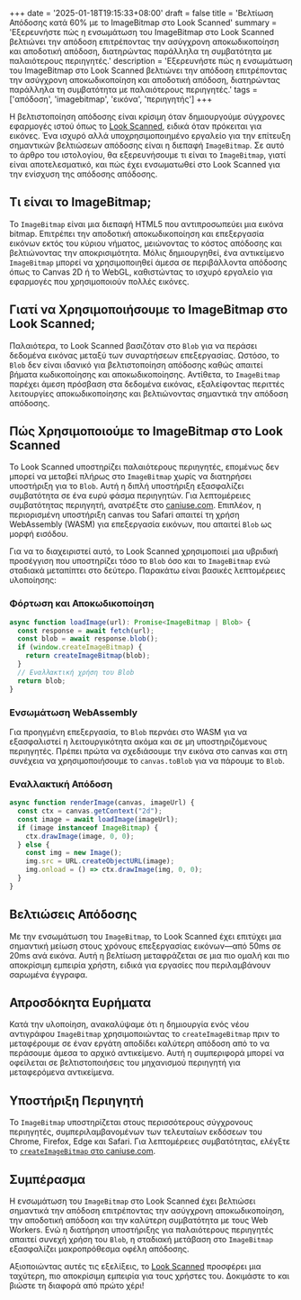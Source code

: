 +++
date = '2025-01-18T19:15:33+08:00'
draft = false
title = 'Βελτίωση Απόδοσης κατά 60% με το ImageBitmap στο Look Scanned'
summary = 'Εξερευνήστε πώς η ενσωμάτωση του ImageBitmap στο Look Scanned βελτιώνει την απόδοση επιτρέποντας την ασύγχρονη αποκωδικοποίηση και αποδοτική απόδοση, διατηρώντας παράλληλα τη συμβατότητα με παλαιότερους περιηγητές.'
description = 'Εξερευνήστε πώς η ενσωμάτωση του ImageBitmap στο Look Scanned βελτιώνει την απόδοση επιτρέποντας την ασύγχρονη αποκωδικοποίηση και αποδοτική απόδοση, διατηρώντας παράλληλα τη συμβατότητα με παλαιότερους περιηγητές.'
tags = ['απόδοση', 'imagebitmap', 'εικόνα', 'περιηγητής']
+++

Η βελτιστοποίηση απόδοσης είναι κρίσιμη όταν δημιουργούμε σύγχρονες εφαρμογές ιστού όπως το [Look Scanned](https://lookscanned.io), ειδικά όταν πρόκειται για εικόνες. Ένα ισχυρό αλλά υποχρησιμοποιημένο εργαλείο για την επίτευξη σημαντικών βελτιώσεων απόδοσης είναι η διεπαφή `ImageBitmap`. Σε αυτό το άρθρο του ιστολογίου, θα εξερευνήσουμε τι είναι το `ImageBitmap`, γιατί είναι αποτελεσματικό, και πώς έχει ενσωματωθεί στο Look Scanned για την ενίσχυση της απόδοσης απόδοσης.

## Τι είναι το ImageBitmap;

Το `ImageBitmap` είναι μια διεπαφή HTML5 που αντιπροσωπεύει μια εικόνα bitmap. Επιτρέπει την αποδοτική αποκωδικοποίηση και επεξεργασία εικόνων εκτός του κύριου νήματος, μειώνοντας το κόστος απόδοσης και βελτιώνοντας την αποκρισιμότητα. Μόλις δημιουργηθεί, ένα αντικείμενο `ImageBitmap` μπορεί να χρησιμοποιηθεί άμεσα σε περιβάλλοντα απόδοσης όπως το Canvas 2D ή το WebGL, καθιστώντας το ισχυρό εργαλείο για εφαρμογές που χρησιμοποιούν πολλές εικόνες.

## Γιατί να Χρησιμοποιήσουμε το ImageBitmap στο Look Scanned;

Παλαιότερα, το Look Scanned βασιζόταν στο `Blob` για να περάσει δεδομένα εικόνας μεταξύ των συναρτήσεων επεξεργασίας. Ωστόσο, το `Blob` δεν είναι ιδανικό για βελτιστοποίηση απόδοσης καθώς απαιτεί βήματα κωδικοποίησης και αποκωδικοποίησης. Αντίθετα, το `ImageBitmap` παρέχει άμεση πρόσβαση στα δεδομένα εικόνας, εξαλείφοντας περιττές λειτουργίες αποκωδικοποίησης και βελτιώνοντας σημαντικά την απόδοση απόδοσης.

## Πώς Χρησιμοποιούμε το ImageBitmap στο Look Scanned

Το Look Scanned υποστηρίζει παλαιότερους περιηγητές, επομένως δεν μπορεί να μεταβεί πλήρως στο `ImageBitmap` χωρίς να διατηρήσει υποστήριξη για το `Blob`. Αυτή η διπλή υποστήριξη εξασφαλίζει συμβατότητα σε ένα ευρύ φάσμα περιηγητών. Για λεπτομέρειες συμβατότητας περιηγητή, ανατρέξτε στο [caniuse.com](https://caniuse.com/createimagebitmap). Επιπλέον, η περιορισμένη υποστήριξη canvas του Safari απαιτεί τη χρήση WebAssembly (WASM) για επεξεργασία εικόνων, που απαιτεί `Blob` ως μορφή εισόδου.

Για να το διαχειριστεί αυτό, το Look Scanned χρησιμοποιεί μια υβριδική προσέγγιση που υποστηρίζει τόσο το `Blob` όσο και το `ImageBitmap` ενώ σταδιακά μεταπίπτει στο δεύτερο. Παρακάτω είναι βασικές λεπτομέρειες υλοποίησης:

### Φόρτωση και Αποκωδικοποίηση

```typescript
async function loadImage(url): Promise<ImageBitmap | Blob> {
  const response = await fetch(url);
  const blob = await response.blob();
  if (window.createImageBitmap) {
    return createImageBitmap(blob);
  }
  // Εναλλακτική χρήση του Blob
  return blob;
}
```

### Ενσωμάτωση WebAssembly

Για προηγμένη επεξεργασία, το `Blob` περνάει στο WASM για να εξασφαλιστεί η λειτουργικότητα ακόμα και σε μη υποστηριζόμενους περιηγητές. Πρέπει πρώτα να σχεδιάσουμε την εικόνα στο canvas και στη συνέχεια να χρησιμοποιήσουμε το `canvas.toBlob` για να πάρουμε το `Blob`.

### Εναλλακτική Απόδοση

```typescript
async function renderImage(canvas, imageUrl) {
  const ctx = canvas.getContext("2d");
  const image = await loadImage(imageUrl);
  if (image instanceof ImageBitmap) {
    ctx.drawImage(image, 0, 0);
  } else {
    const img = new Image();
    img.src = URL.createObjectURL(image);
    img.onload = () => ctx.drawImage(img, 0, 0);
  }
}
```

## Βελτιώσεις Απόδοσης

Με την ενσωμάτωση του `ImageBitmap`, το Look Scanned έχει επιτύχει μια σημαντική μείωση στους χρόνους επεξεργασίας εικόνων—από 50ms σε 20ms ανά εικόνα. Αυτή η βελτίωση μεταφράζεται σε μια πιο ομαλή και πιο αποκρίσιμη εμπειρία χρήστη, ειδικά για εργασίες που περιλαμβάνουν σαρωμένα έγγραφα.

## Απροσδόκητα Ευρήματα

Κατά την υλοποίηση, ανακαλύψαμε ότι η δημιουργία ενός νέου αντιγράφου `ImageBitmap` χρησιμοποιώντας το `createImageBitmap` πριν το μεταφέρουμε σε έναν εργάτη αποδίδει καλύτερη απόδοση από το να περάσουμε άμεσα το αρχικό αντικείμενο. Αυτή η συμπεριφορά μπορεί να οφείλεται σε βελτιστοποιήσεις του μηχανισμού περιηγητή για μεταφερόμενα αντικείμενα.

## Υποστήριξη Περιηγητή

Το `ImageBitmap` υποστηρίζεται στους περισσότερους σύγχρονους περιηγητές, συμπεριλαμβανομένων των τελευταίων εκδόσεων του Chrome, Firefox, Edge και Safari. Για λεπτομέρειες συμβατότητας, ελέγξτε το [`createImageBitmap` στο caniuse.com](https://caniuse.com/createimagebitmap).

## Συμπέρασμα

Η ενσωμάτωση του `ImageBitmap` στο Look Scanned έχει βελτιώσει σημαντικά την απόδοση επιτρέποντας την ασύγχρονη αποκωδικοποίηση, την αποδοτική απόδοση και την καλύτερη συμβατότητα με τους Web Workers. Ενώ η διατήρηση υποστήριξης για παλαιότερους περιηγητές απαιτεί συνεχή χρήση του `Blob`, η σταδιακή μετάβαση στο `ImageBitmap` εξασφαλίζει μακροπρόθεσμα οφέλη απόδοσης.

Αξιοποιώντας αυτές τις εξελίξεις, το [Look Scanned](https://lookscanned.io) προσφέρει μια ταχύτερη, πιο αποκρίσιμη εμπειρία για τους χρήστες του. Δοκιμάστε το και βιώστε τη διαφορά από πρώτο χέρι!